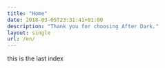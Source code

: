 ```yaml
---
title: "Home"
date: 2018-03-05T23:31:41+01:00
description: "Thank you for choosing After Dark."
layout: single
url: /en/
---
```


this is the last index